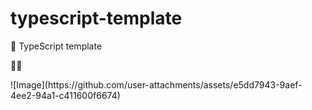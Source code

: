 # typescript-template

🐢 TypeScript template

<!-- INSPIRATIONAL_QUOTE_START -->
<p>🧑‍💻</p>
![Image](https://github.com/user-attachments/assets/e5dd7943-9aef-4ee2-94a1-c411600f6674)
<!-- INSPIRATIONAL_QUOTE_END -->
